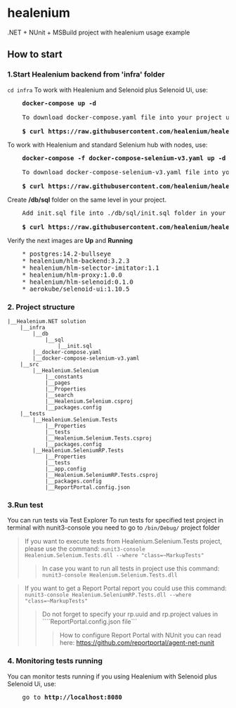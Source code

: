 # healenium
.NET + NUnit + MSBuild project with healenium usage example 

## How to start
### 1.Start Healenium backend from 'infra' folder

```cd infra```
To work with Healenium and Selenoid plus Selenoid Ui, use:
<pre>
    <b>docker-compose up -d</b>

    To download docker-compose.yaml file into your project use this command:

    <b>$ curl https://raw.githubusercontent.com/healenium/healenium-example-dotnet/master/infra/docker-compose.yaml -o docker-compose.yaml</b>
</pre>
To work with Healenium and standard Selenium hub with nodes, use:
<pre>
    <b>docker-compose -f docker-compose-selenium-v3.yaml up -d</b>

    To download docker-compose-selenium-v3.yaml file into your project use this command:

    <b>$ curl https://raw.githubusercontent.com/healenium/healenium-example-dotnet/master/infra/docker-compose-selenium-v3.yaml -o docker-compose-selenium-v3.yaml</b>
</pre>
Create <b>/db/sql</b> folder on the same level in your project.
<pre>
    Add init.sql file into ./db/sql/init.sql folder in your project via command:

    <b>$ curl https://raw.githubusercontent.com/healenium/healenium/master/db/sql/init.sql -o init.sql</b>
</pre>
Verify the next images are <b>Up</b> and <b>Running</b>
<pre>
    * postgres:14.2-bullseye
    * healenium/hlm-backend:3.2.3
    * healenium/hlm-selector-imitator:1.1
    * healenium/hlm-proxy:1.0.0
    * healenium/hlm-selenoid:0.1.0
    * aerokube/selenoid-ui:1.10.5
</pre>
### 2. Project structure
```
|__Healenium.NET solution
    |__infra
        |__db
            |__sql
                |__init.sql
        |__docker-compose.yaml
        |__docker-compose-selenium-v3.yaml
    |__src
        |__Healenium.Selenium
            |__constants
            |__pages
            |__Properties
            |__search
            |__Healenium.Selenium.csproj
            |__packages.config
    |__tests
        |__Healenium.Selenium.Tests
            |__Properties
            |__tests
            |__Healenium.Selenium.Tests.csproj
            |__packages.config
        |__Healenium.SeleniumRP.Tests
            |__Properties
            |__tests
            |__app.config
            |__Healenium.SeleniumRP.Tests.csproj
            |__packages.config
            |__ReportPortal.config.json
``` 
			   
### 3.Run test
You can run tests via Test Explorer
To run tests for specified test project in terminal with nunit3-console you need to go to ```/bin/Debug/``` project folder

> If you want to execute tests from Healenium.Selenium.Tests project, please use the command: 
```nunit3-console Healenium.Selenium.Tests.dll --where "class=~MarkupTests" ```
>> In case you want to run all tests in project use this command:
```nunit3-console Healenium.Selenium.Tests.dll```

>  If you want to get a Report Portal report you could use this command:
```nunit3-console Healenium.SeleniumRP.Tests.dll --where "class=~MarkupTests" ```
>>Do not forget to specify your rp.uuid and rp.project values in ````ReportPortal.config.json file```
>>>How to configure Report Portal with NUnit you can read here: https://github.com/reportportal/agent-net-nunit


### 4. Monitoring tests running
You can monitor tests running if you using Healenium with Selenoid plus Selenoid Ui, use:
<pre>
    go to <b>http://localhost:8080</b>
</pre>
